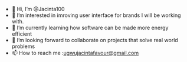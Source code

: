 - 👋 Hi, I’m @Jacinta100
- 👀 I’m interested in imroving user interface for brands I will be working with.
- 🌱 I’m currently learning how software can be made more energy efficient
- 💞️ I’m looking  forward to collaborate on projects that solve real world problems
- 📫 How to reach me :ugwujacintafavour@gmail.com

<!---
Jacinta100/Jacinta100 is a ✨ special ✨ repository because its `README.md` (this file) appears on your GitHub profile.
You can click the Preview link to take a look at your changes.
--->
